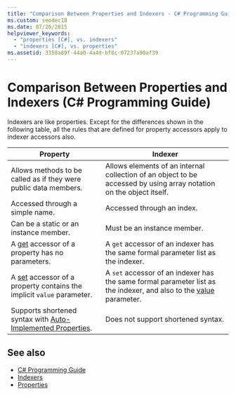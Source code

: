 ```yaml
---
title: "Comparison Between Properties and Indexers - C# Programming Guide"
ms.custom: seodec18
ms.date: 07/20/2015
helpviewer_keywords: 
  - "properties [C#], vs. indexers"
  - "indexers [C#], vs. properties"
ms.assetid: 3358a89f-44a0-4a4d-bf8c-07237a90af39
---
```

# Comparison Between Properties and Indexers (C# Programming Guide)
Indexers are like properties. Except for the differences shown in the following table, all the rules that are defined for property accessors apply to indexer accessors also.  
  
|Property|Indexer|  
|--------------|-------------|  
|Allows methods to be called as if they were public data members.|Allows elements of an internal collection of an object to be accessed by using array notation on the object itself.|  
|Accessed through a simple name.|Accessed through an index.|  
|Can be a static or an instance member.|Must be an instance member.|  
|A [get](../../../csharp/language-reference/keywords/get.md) accessor of a property has no parameters.|A `get` accessor of an indexer has the same formal parameter list as the indexer.|  
|A [set](../../../csharp/language-reference/keywords/set.md) accessor of a property contains the implicit `value` parameter.|A `set` accessor of an indexer has the same formal parameter list as the indexer, and also to the [value](../../../csharp/language-reference/keywords/value.md) parameter.|  
|Supports shortened syntax with [Auto-Implemented Properties](../../../csharp/programming-guide/classes-and-structs/auto-implemented-properties.md).|Does not support shortened syntax.|  
  
## See also

- [C# Programming Guide](../../../csharp/programming-guide/index.md)
- [Indexers](../../../csharp/programming-guide/indexers/index.md)
- [Properties](../../../csharp/programming-guide/classes-and-structs/properties.md)
